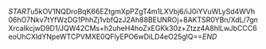 $START$u5kOV1NQDroBqK66EZtgmXpPZgT4m1LXVbj6/iJ0iYVuWLySd4WVh06hO7Nkv7tYfWzDG1PhhZj1vbfQzJ2Ah88BEUNROj+8AKTSR0YBn/XdL/7gnXrcaIkcjwD9D1/JQW42CMs+h2uheH4hoZxEGKk30z+Ztzz4A8hlLwJbCCC6eoUhCXldYNpeWTCPVMXE0QFlyEPO6wDiLD4eO25glQ==$END$